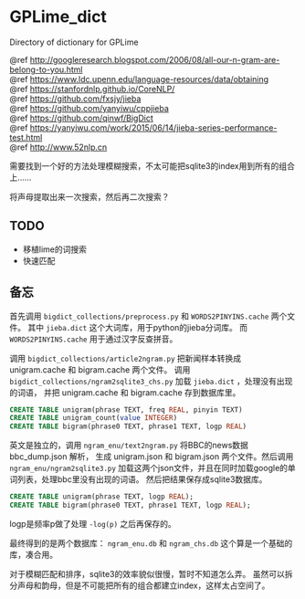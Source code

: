 # GPLime_dict
Directory of dictionary for GPLime

@ref http://googleresearch.blogspot.com/2006/08/all-our-n-gram-are-belong-to-you.html \
@ref https://www.ldc.upenn.edu/language-resources/data/obtaining \
@ref https://stanfordnlp.github.io/CoreNLP/ \
@ref https://github.com/fxsjy/jieba \
@ref https://github.com/yanyiwu/cppjieba \
@ref https://github.com/qinwf/BigDict \
@ref https://yanyiwu.com/work/2015/06/14/jieba-series-performance-test.html \
@ref http://www.52nlp.cn 


需要找到一个好的方法处理模糊搜索，不太可能把sqlite3的index用到所有的组合上……

将声母提取出来一次搜索，然后再二次搜索？


## TODO
- 移植lime的词搜索
- 快速匹配


## 备忘

首先调用 `bigdict_collections/preprocess.py` 和 `WORDS2PINYINS.cache` 两个文件。
其中 `jieba.dict` 这个大词库，用于python的jieba分词库。
而 `WORDS2PINYINS.cache` 用于通过汉字反查拼音。

调用 `bigdict_collections/article2ngram.py` 把新闻样本转换成 unigram.cache 和 bigram.cache 两个文件。
调用 `bigdict_collections/ngram2sqlite3_chs.py` 加载 `jieba.dict` ，处理没有出现的词语，
并把 unigram.cache 和 bigram.cache 存到数据库里。
```sql
CREATE TABLE unigram(phrase TEXT, freq REAL, pinyin TEXT)
CREATE TABLE unigram_count(value INTEGER)
CREATE TABLE bigram(phrase0 TEXT, phrase1 TEXT, logp REAL)
```


英文是独立的，调用 `ngram_enu/text2ngram.py` 将BBC的news数据 bbc_dump.json 解析，
生成 unigram.json 和 bigram.json 两个文件。然后调用 `ngram_enu/ngram2sqlite3.py` 
加载这两个json文件，并且在同时加载google的单词列表，处理bbc里没有出现的词语。
然后把结果保存成sqlite3数据库。
```sql
CREATE TABLE unigram(phrase TEXT, logp REAL);
CREATE TABLE bigram(phrase0 TEXT, phrase1 TEXT, logp REAL);
```
logp是频率p做了处理 `-log(p)` 之后再保存的。



最终得到的是两个数据库： `ngram_enu.db` 和 `ngram_chs.db`
这个算是一个基础的库，凑合用。

对于模糊匹配和排序，sqlite3的效率貌似很慢，暂时不知道怎么弄。
虽然可以拆分声母和韵母，但是不可能把所有的组合都建立index，这样太占空间了。




